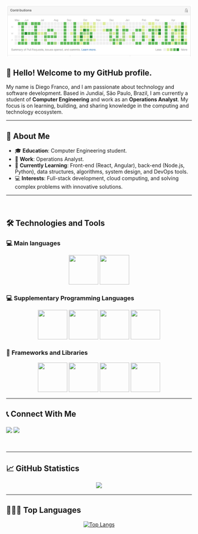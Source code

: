 <div align="center">
  <img src="helloworld.png">
</div>

## 👋 Hello! Welcome to my GitHub profile.

My name is Diego Franco, and I am passionate about technology and software development. Based in Jundiaí, São Paulo, Brazil, I am currently a student of **Computer Engineering** and work as an **Operations Analyst**. My focus is on learning, building, and sharing knowledge in the computing and technology ecosystem.

---

## 🔭 About Me

- 🎓 **Education**: Computer Engineering student.
- 💼 **Work**: Operations Analyst.
- 🌱 **Currently Learning**: Front-end (React, Angular), back-end (Node.js, Python), data structures, algorithms, system design, and DevOps tools.
- 💻 **Interests**: Full-stack development, cloud computing, and solving complex problems with innovative solutions.

---

<br/>

## 🛠️ Technologies and Tools

### 💻 **Main languages**

<div align="center">
<img src="https://cdn.jsdelivr.net/gh/devicons/devicon/icons/javascript/javascript-original.svg" width="80" height="80"/> 
<img src="https://cdn.jsdelivr.net/gh/devicons/devicon@latest/icons/typescript/typescript-original.svg" width="80" height="80"/> 
</div>

### 💻 **Supplementary Programming Languages**

<div align="center">
<img src="https://cdn.jsdelivr.net/gh/devicons/devicon/icons/javascript/javascript-original.svg" width="80" height="80"/> 
<img src="https://cdn.jsdelivr.net/gh/devicons/devicon/icons/python/python-original.svg" width="80" height="80"/> 
<img src="https://cdn.jsdelivr.net/gh/devicons/devicon/icons/java/java-original.svg" width="80" height="80"/> 
<img src="https://cdn.jsdelivr.net/gh/devicons/devicon/icons/go/go-original.svg" width="80" height="80"/>
</div>

### 🚀 **Frameworks and Libraries**

<div align="center">
<img src="https://cdn.jsdelivr.net/gh/devicons/devicon/icons/nodejs/nodejs-original.svg" width="80" height="80"/> 
<img src="https://cdn.jsdelivr.net/gh/devicons/devicon@latest/icons/nestjs/nestjs-original.svg" width="80" height="80"/> 
<img src="https://cdn.jsdelivr.net/gh/devicons/devicon/icons/flask/flask-original.svg" width="80" height="80"/> 
<img src="https://cdn.jsdelivr.net/gh/devicons/devicon/icons/fastapi/fastapi-original.svg" width="80" height="80"/>
</div>

---

## 📞 Connect With Me

<h3 align="left">
  <p align="left">
  <a href="https://www.linkedin.com/in/diego-gustavo-franco/" target="_blank"><img src="https://img.shields.io/badge/-LinkedIn-%230077B5?style=for-the-badge&logo=linkedin&logoColor=white" target="_blank"></a> 
  <a href="mailto:diego.u.franco@gmail.com"><img src="https://img.shields.io/badge/Gmail-D14836?style=for-the-badge&logo=gmail&logoColor=white" target="_blank"></a>
  </p>
</h3>
<br/>

---

## 📈 GitHub Statistics

<div align="center">
  <a href="https://github.com/dgusfr">
    <img height="180em" src="https://github-readme-stats.vercel.app/api?username=dgusfr&show_icons=true&theme=dracula&include_all_commits=true&count_private=true"/>
  </a>
</div>

---

## 🧑🏼‍💻 Top Languages

<p align="center">
  <a href="https://github.com/DGusFr/github-readme-stats">
    <img src="https://github-readme-stats.vercel.app/api/top-langs/?username=dgusfr&layout=compact&theme=dracula" alt="Top Langs">
  </a>
</p>
